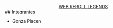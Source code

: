 <div align="center">
    <a href="https://jechucastillo.github.io/web-reroll-legends/" color="Yellow"> WEB REROLL LEGENDS</a>
</div>
## Integrantes

- Gonza Piacen